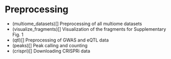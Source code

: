 # Preprocessing

- (multiome_datasets)[] Preprocessing of all multiome datasets
- (visualize_fragments)[] Visualization of the fragments for Supplementary Fig. 1
- (qtl)[] Preprocessing of GWAS and eQTL data
- (peaks)[] Peak calling and counting
- (crispri)[] Downloading CRISPRi data